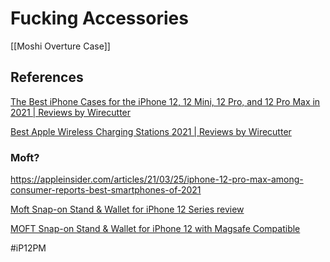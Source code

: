 # Fucking Accessories
[[Moshi Overture Case]]


## References


[The Best iPhone Cases for the iPhone 12, 12 Mini, 12 Pro, and 12 Pro Max in 2021 | Reviews by Wirecutter](https://www.nytimes.com/wirecutter/reviews/best-iphone-12-cases/)

[Best Apple Wireless Charging Stations 2021 | Reviews by Wirecutter](https://www.nytimes.com/wirecutter/reviews/best-apple-wireless-charging-pads/)

### Moft?
https://appleinsider.com/articles/21/03/25/iphone-12-pro-max-among-consumer-reports-best-smartphones-of-2021

[Moft Snap-on Stand & Wallet for iPhone 12 Series review](https://www.cultofmac.com/734236/moft-snap-on-stand-wallet-iphone-12-review/)

[MOFT Snap-on Stand & Wallet for iPhone 12 with Magsafe Compatible](https://www.moft.us/pages/moft-snap-on-phone-stand-wallet-magsafe-compatible)

#iP12PM